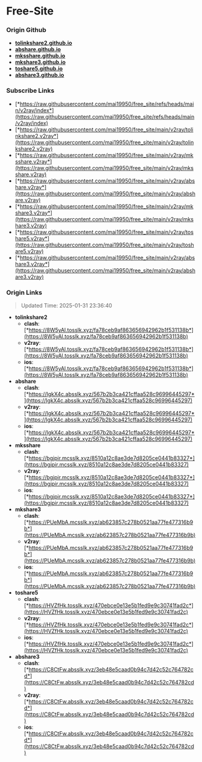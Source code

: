 # Free-Site

### Origin Github

- [**tolinkshare2.github.io**](https://github.com/tolinkshare2/tolinkshare2.github.io)
- [**abshare.github.io**](https://github.com/abshare/abshare.github.io)
- [**mksshare.github.io**](https://github.com/mksshare/mksshare.github.io)
- [**mkshare3.github.io**](https://github.com/mkshare3/mkshare3.github.io)
- [**toshare5.github.io**](https://github.com/toshare5/toshare5.github.io)
- [**abshare3.github.io**](https://github.com/abshare3/abshare3.github.io)

### Subscribe Links

- [*https://raw.githubusercontent.com/mai19950/free_site/refs/heads/main/v2ray/index*](https://raw.githubusercontent.com/mai19950/free_site/refs/heads/main/v2ray/index)
- [*https://raw.githubusercontent.com/mai19950/free_site/main/v2ray/tolinkshare2.v2ray*](https://raw.githubusercontent.com/mai19950/free_site/main/v2ray/tolinkshare2.v2ray)
- [*https://raw.githubusercontent.com/mai19950/free_site/main/v2ray/mksshare.v2ray*](https://raw.githubusercontent.com/mai19950/free_site/main/v2ray/mksshare.v2ray)
- [*https://raw.githubusercontent.com/mai19950/free_site/main/v2ray/abshare.v2ray*](https://raw.githubusercontent.com/mai19950/free_site/main/v2ray/abshare.v2ray)
- [*https://raw.githubusercontent.com/mai19950/free_site/main/v2ray/mkshare3.v2ray*](https://raw.githubusercontent.com/mai19950/free_site/main/v2ray/mkshare3.v2ray)
- [*https://raw.githubusercontent.com/mai19950/free_site/main/v2ray/toshare5.v2ray*](https://raw.githubusercontent.com/mai19950/free_site/main/v2ray/toshare5.v2ray)
- [*https://raw.githubusercontent.com/mai19950/free_site/main/v2ray/abshare3.v2ray*](https://raw.githubusercontent.com/mai19950/free_site/main/v2ray/abshare3.v2ray)

### Origin Links

> Updated Time: 2025-01-31 23:36:40

- **tolinkshare2**
  - **clash**: [*https://8W5yAl.tosslk.xyz/fa78ceb9af863656942962b1f531138b*](https://8W5yAl.tosslk.xyz/fa78ceb9af863656942962b1f531138b)
  - **v2ray**: [*https://8W5yAl.tosslk.xyz/fa78ceb9af863656942962b1f531138b*](https://8W5yAl.tosslk.xyz/fa78ceb9af863656942962b1f531138b)
  - **ios**: [*https://8W5yAl.tosslk.xyz/fa78ceb9af863656942962b1f531138b*](https://8W5yAl.tosslk.xyz/fa78ceb9af863656942962b1f531138b)
- **abshare**
  - **clash**: [*https://IgkX4c.absslk.xyz/567b2b3ca421cffaa528c96996445297*](https://IgkX4c.absslk.xyz/567b2b3ca421cffaa528c96996445297)
  - **v2ray**: [*https://IgkX4c.absslk.xyz/567b2b3ca421cffaa528c96996445297*](https://IgkX4c.absslk.xyz/567b2b3ca421cffaa528c96996445297)
  - **ios**: [*https://IgkX4c.absslk.xyz/567b2b3ca421cffaa528c96996445297*](https://IgkX4c.absslk.xyz/567b2b3ca421cffaa528c96996445297)
- **mksshare**
  - **clash**: [*https://bgjpir.mcsslk.xyz/8510a12c8ae3de7d8205ce0441b83327*](https://bgjpir.mcsslk.xyz/8510a12c8ae3de7d8205ce0441b83327)
  - **v2ray**: [*https://bgjpir.mcsslk.xyz/8510a12c8ae3de7d8205ce0441b83327*](https://bgjpir.mcsslk.xyz/8510a12c8ae3de7d8205ce0441b83327)
  - **ios**: [*https://bgjpir.mcsslk.xyz/8510a12c8ae3de7d8205ce0441b83327*](https://bgjpir.mcsslk.xyz/8510a12c8ae3de7d8205ce0441b83327)
- **mkshare3**
  - **clash**: [*https://PUeMbA.mcsslk.xyz/ab623857c278b0521aa77fe477316b9b*](https://PUeMbA.mcsslk.xyz/ab623857c278b0521aa77fe477316b9b)
  - **v2ray**: [*https://PUeMbA.mcsslk.xyz/ab623857c278b0521aa77fe477316b9b*](https://PUeMbA.mcsslk.xyz/ab623857c278b0521aa77fe477316b9b)
  - **ios**: [*https://PUeMbA.mcsslk.xyz/ab623857c278b0521aa77fe477316b9b*](https://PUeMbA.mcsslk.xyz/ab623857c278b0521aa77fe477316b9b)
- **toshare5**
  - **clash**: [*https://HVZfHk.tosslk.xyz/470ebce0e13e5b1fed9e9c30741fad2c*](https://HVZfHk.tosslk.xyz/470ebce0e13e5b1fed9e9c30741fad2c)
  - **v2ray**: [*https://HVZfHk.tosslk.xyz/470ebce0e13e5b1fed9e9c30741fad2c*](https://HVZfHk.tosslk.xyz/470ebce0e13e5b1fed9e9c30741fad2c)
  - **ios**: [*https://HVZfHk.tosslk.xyz/470ebce0e13e5b1fed9e9c30741fad2c*](https://HVZfHk.tosslk.xyz/470ebce0e13e5b1fed9e9c30741fad2c)
- **abshare3**
  - **clash**: [*https://C8CtFw.absslk.xyz/3eb48e5caad0b94c7d42c52c764782cd*](https://C8CtFw.absslk.xyz/3eb48e5caad0b94c7d42c52c764782cd)
  - **v2ray**: [*https://C8CtFw.absslk.xyz/3eb48e5caad0b94c7d42c52c764782cd*](https://C8CtFw.absslk.xyz/3eb48e5caad0b94c7d42c52c764782cd)
  - **ios**: [*https://C8CtFw.absslk.xyz/3eb48e5caad0b94c7d42c52c764782cd*](https://C8CtFw.absslk.xyz/3eb48e5caad0b94c7d42c52c764782cd)
